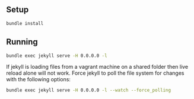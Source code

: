 
## Setup

```bash
bundle install
```

## Running

```bash
bundle exec jekyll serve -H 0.0.0.0 -l
```

If jekyll is loading files from a vagrant machine on a shared folder then live reload alone will not work.
Force jekyll to poll the file system for changes with the following options:

```bash
bundle exec jekyll serve -H 0.0.0.0 -l --watch --force_polling
```
